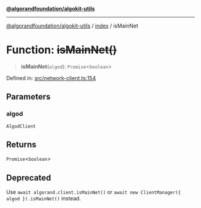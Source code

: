 [**@algorandfoundation/algokit-utils**](../../README.md)

***

[@algorandfoundation/algokit-utils](../../README.md) / [index](../README.md) / isMainNet

# Function: ~~isMainNet()~~

> **isMainNet**(`algod`): `Promise`\<`boolean`\>

Defined in: [src/network-client.ts:154](https://github.com/algorandfoundation/algokit-utils-ts/blob/main/src/network-client.ts#L154)

## Parameters

### algod

`AlgodClient`

## Returns

`Promise`\<`boolean`\>

## Deprecated

Use `await algorand.client.isMainNet()` or `await new ClientManager({ algod }).isMainNet()` instead.
